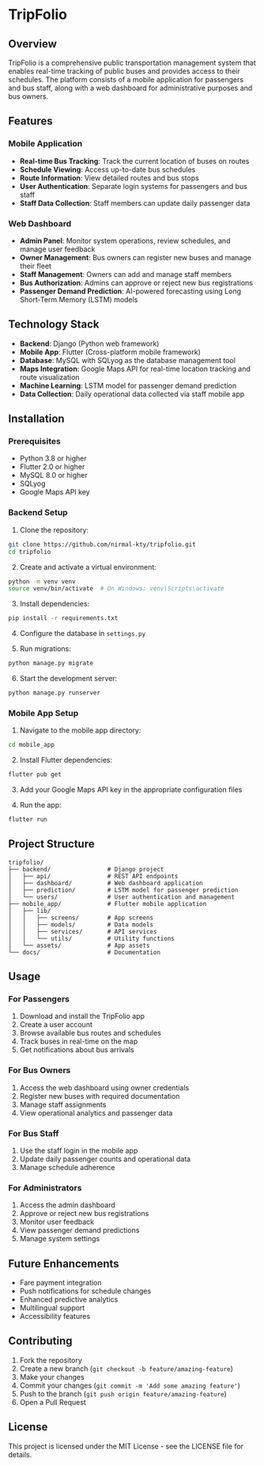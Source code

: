 # TripFolio

## Overview
TripFolio is a comprehensive public transportation management system that enables real-time tracking of public buses and provides access to their schedules. The platform consists of a mobile application for passengers and bus staff, along with a web dashboard for administrative purposes and bus owners.

## Features

### Mobile Application
- **Real-time Bus Tracking**: Track the current location of buses on routes
- **Schedule Viewing**: Access up-to-date bus schedules
- **Route Information**: View detailed routes and bus stops
- **User Authentication**: Separate login systems for passengers and bus staff
- **Staff Data Collection**: Staff members can update daily passenger data

### Web Dashboard
- **Admin Panel**: Monitor system operations, review schedules, and manage user feedback
- **Owner Management**: Bus owners can register new buses and manage their fleet
- **Staff Management**: Owners can add and manage staff members
- **Bus Authorization**: Admins can approve or reject new bus registrations
- **Passenger Demand Prediction**: AI-powered forecasting using Long Short-Term Memory (LSTM) models

## Technology Stack
- **Backend**: Django (Python web framework)
- **Mobile App**: Flutter (Cross-platform mobile framework)
- **Database**: MySQL with SQLyog as the database management tool
- **Maps Integration**: Google Maps API for real-time location tracking and route visualization
- **Machine Learning**: LSTM model for passenger demand prediction
- **Data Collection**: Daily operational data collected via staff mobile app

## Installation

### Prerequisites
- Python 3.8 or higher
- Flutter 2.0 or higher
- MySQL 8.0 or higher
- SQLyog
- Google Maps API key

### Backend Setup
1. Clone the repository:
```bash
git clone https://github.com/nirmal-kty/tripfolio.git
cd tripfolio
```

2. Create and activate a virtual environment:
```bash
python -m venv venv
source venv/bin/activate  # On Windows: venv\Scripts\activate
```

3. Install dependencies:
```bash
pip install -r requirements.txt
```

4. Configure the database in `settings.py`

5. Run migrations:
```bash
python manage.py migrate
```

6. Start the development server:
```bash
python manage.py runserver
```

### Mobile App Setup
1. Navigate to the mobile app directory:
```bash
cd mobile_app
```

2. Install Flutter dependencies:
```bash
flutter pub get
```

3. Add your Google Maps API key in the appropriate configuration files

4. Run the app:
```bash
flutter run
```

## Project Structure
```
tripfolio/
├── backend/                # Django project
│   ├── api/                # REST API endpoints
│   ├── dashboard/          # Web dashboard application
│   ├── prediction/         # LSTM model for passenger prediction
│   └── users/              # User authentication and management
├── mobile_app/             # Flutter mobile application
│   ├── lib/
│   │   ├── screens/        # App screens
│   │   ├── models/         # Data models
│   │   ├── services/       # API services
│   │   └── utils/          # Utility functions
│   └── assets/             # App assets
└── docs/                   # Documentation
```

## Usage

### For Passengers
1. Download and install the TripFolio app
2. Create a user account
3. Browse available bus routes and schedules
4. Track buses in real-time on the map
5. Get notifications about bus arrivals

### For Bus Owners
1. Access the web dashboard using owner credentials
2. Register new buses with required documentation
3. Manage staff assignments
4. View operational analytics and passenger data

### For Bus Staff
1. Use the staff login in the mobile app
2. Update daily passenger counts and operational data
3. Manage schedule adherence

### For Administrators
1. Access the admin dashboard
2. Approve or reject new bus registrations
3. Monitor user feedback
4. View passenger demand predictions
5. Manage system settings

## Future Enhancements
- Fare payment integration
- Push notifications for schedule changes
- Enhanced predictive analytics
- Multilingual support
- Accessibility features

## Contributing
1. Fork the repository
2. Create a new branch (`git checkout -b feature/amazing-feature`)
3. Make your changes
4. Commit your changes (`git commit -m 'Add some amazing feature'`)
5. Push to the branch (`git push origin feature/amazing-feature`)
6. Open a Pull Request

## License
This project is licensed under the MIT License - see the LICENSE file for details.

